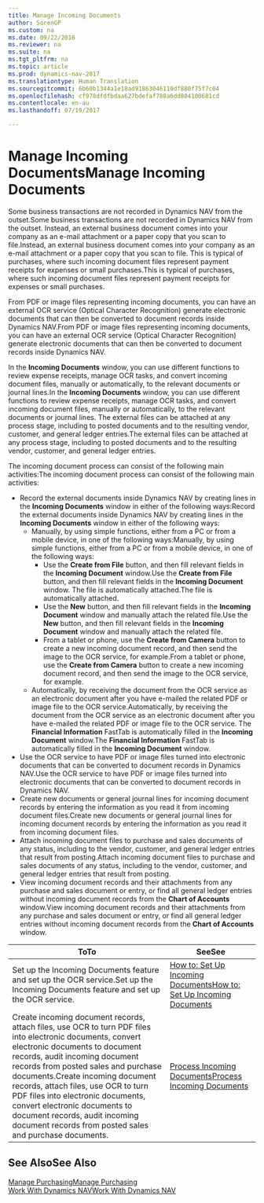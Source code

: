 ```yaml
---
title: Manage Incoming Documents
author: SorenGP
ms.custom: na
ms.date: 09/22/2016
ms.reviewer: na
ms.suite: na
ms.tgt_pltfrm: na
ms.topic: article
ms.prod: dynamics-nav-2017
ms.translationtype: Human Translation
ms.sourcegitcommit: 6b60b1344a1e18ad91863046110df880f75f7c04
ms.openlocfilehash: cf978dfdfbdaa627bdefaf788a6dd804100681cd
ms.contentlocale: en-au
ms.lasthandoff: 07/19/2017

---
```


# <a name="manage-incoming-documents"></a><span data-ttu-id="c27d1-102">Manage Incoming Documents</span><span class="sxs-lookup"><span data-stu-id="c27d1-102">Manage Incoming Documents</span></span>
<span data-ttu-id="c27d1-103">Some business transactions are not recorded in Dynamics NAV from the outset.</span><span class="sxs-lookup"><span data-stu-id="c27d1-103">Some business transactions are not recorded in Dynamics NAV from the outset.</span></span> <span data-ttu-id="c27d1-104">Instead, an external business document comes into your company as an e-mail attachment or a paper copy that you scan to file.</span><span class="sxs-lookup"><span data-stu-id="c27d1-104">Instead, an external business document comes into your company as an e-mail attachment or a paper copy that you scan to file.</span></span> <span data-ttu-id="c27d1-105">This is typical of purchases, where such incoming document files represent payment receipts for expenses or small purchases.</span><span class="sxs-lookup"><span data-stu-id="c27d1-105">This is typical of purchases, where such incoming document files represent payment receipts for expenses or small purchases.</span></span>

<span data-ttu-id="c27d1-106">From PDF or image files representing incoming documents, you can have an external OCR service (Optical Character Recognition) generate electronic documents that can then be converted to document records inside Dynamics NAV.</span><span class="sxs-lookup"><span data-stu-id="c27d1-106">From PDF or image files representing incoming documents, you can have an external OCR service (Optical Character Recognition) generate electronic documents that can then be converted to document records inside Dynamics NAV.</span></span>

<span data-ttu-id="c27d1-107">In the **Incoming Documents** window, you can use different functions to review expense receipts, manage OCR tasks, and convert incoming document files, manually or automatically, to the relevant documents or journal lines.</span><span class="sxs-lookup"><span data-stu-id="c27d1-107">In the **Incoming Documents** window, you can use different functions to review expense receipts, manage OCR tasks, and convert incoming document files, manually or automatically, to the relevant documents or journal lines.</span></span> <span data-ttu-id="c27d1-108">The external files can be attached at any process stage, including to posted documents and to the resulting vendor, customer, and general ledger entries.</span><span class="sxs-lookup"><span data-stu-id="c27d1-108">The external files can be attached at any process stage, including to posted documents and to the resulting vendor, customer, and general ledger entries.</span></span>

<span data-ttu-id="c27d1-109">The incoming document process can consist of the following main activities:</span><span class="sxs-lookup"><span data-stu-id="c27d1-109">The incoming document process can consist of the following main activities:</span></span>

* <span data-ttu-id="c27d1-110">Record the external documents inside Dynamics NAV by creating lines in the **Incoming Documents** window in either of the following ways:</span><span class="sxs-lookup"><span data-stu-id="c27d1-110">Record the external documents inside Dynamics NAV by creating lines in the **Incoming Documents** window in either of the following ways:</span></span>
    * <span data-ttu-id="c27d1-111">Manually, by using simple functions, either from a PC or from a mobile device, in one of the following ways:</span><span class="sxs-lookup"><span data-stu-id="c27d1-111">Manually, by using simple functions, either from a PC or from a mobile device, in one of the following ways:</span></span>
        * <span data-ttu-id="c27d1-112">Use the **Create from File** button, and then fill relevant fields in the **Incoming Document** window.</span><span class="sxs-lookup"><span data-stu-id="c27d1-112">Use the **Create from File** button, and then fill relevant fields in the **Incoming Document** window.</span></span> <span data-ttu-id="c27d1-113">The file is automatically attached.</span><span class="sxs-lookup"><span data-stu-id="c27d1-113">The file is automatically attached.</span></span>  
        * <span data-ttu-id="c27d1-114">Use the **New** button, and then fill relevant fields in the **Incoming Document** window and manually attach the related file.</span><span class="sxs-lookup"><span data-stu-id="c27d1-114">Use the **New** button, and then fill relevant fields in the **Incoming Document** window and manually attach the related file.</span></span>
        * <span data-ttu-id="c27d1-115">From a tablet or phone, use the **Create from Camera** button to create a new incoming document record, and then send the image to the OCR service, for example.</span><span class="sxs-lookup"><span data-stu-id="c27d1-115">From a tablet or phone, use the **Create from Camera** button to create a new incoming document record, and then send the image to the OCR service, for example.</span></span>
    * <span data-ttu-id="c27d1-116">Automatically, by receiving the document from the OCR service as an electronic document after you have e-mailed the related PDF or image file to the OCR service.</span><span class="sxs-lookup"><span data-stu-id="c27d1-116">Automatically, by receiving the document from the OCR service as an electronic document after you have e-mailed the related PDF or image file to the OCR service.</span></span> <span data-ttu-id="c27d1-117">The **Financial Information** FastTab is automatically filled in the **Incoming Document** window.</span><span class="sxs-lookup"><span data-stu-id="c27d1-117">The **Financial Information** FastTab is automatically filled in the **Incoming Document** window.</span></span>
* <span data-ttu-id="c27d1-118">Use the OCR service to have PDF or image files turned into electronic documents that can be converted to document records in Dynamics NAV.</span><span class="sxs-lookup"><span data-stu-id="c27d1-118">Use the OCR service to have PDF or image files turned into electronic documents that can be converted to document records in Dynamics NAV.</span></span>
* <span data-ttu-id="c27d1-119">Create new documents or general journal lines for incoming document records by entering the information as you read it from incoming document files.</span><span class="sxs-lookup"><span data-stu-id="c27d1-119">Create new documents or general journal lines for incoming document records by entering the information as you read it from incoming document files.</span></span>
* <span data-ttu-id="c27d1-120">Attach incoming document files to purchase and sales documents of any status, including to the vendor, customer, and general ledger entries that result from posting.</span><span class="sxs-lookup"><span data-stu-id="c27d1-120">Attach incoming document files to purchase and sales documents of any status, including to the vendor, customer, and general ledger entries that result from posting.</span></span>
* <span data-ttu-id="c27d1-121">View incoming document records and their attachments from any purchase and sales document or entry, or find all general ledger entries without incoming document records from the **Chart of Accounts** window.</span><span class="sxs-lookup"><span data-stu-id="c27d1-121">View incoming document records and their attachments from any purchase and sales document or entry, or find all general ledger entries without incoming document records from the **Chart of Accounts** window.</span></span>


|<span data-ttu-id="c27d1-122">To</span><span class="sxs-lookup"><span data-stu-id="c27d1-122">To</span></span> |<span data-ttu-id="c27d1-123">See</span><span class="sxs-lookup"><span data-stu-id="c27d1-123">See</span></span> |
|---|----|
|<span data-ttu-id="c27d1-124">Set up the Incoming Documents feature and set up the OCR service.</span><span class="sxs-lookup"><span data-stu-id="c27d1-124">Set up the Incoming Documents feature and set up the OCR service.</span></span>|[<span data-ttu-id="c27d1-125">How to: Set Up Incoming Documents</span><span class="sxs-lookup"><span data-stu-id="c27d1-125">How to: Set Up Incoming Documents</span></span>](across-how-setup-income-documents.md)|
|<span data-ttu-id="c27d1-126">Create incoming document records, attach files, use OCR to turn PDF files into electronic documents, convert electronic documents to document records, audit incoming document records from posted sales and purchase documents.</span><span class="sxs-lookup"><span data-stu-id="c27d1-126">Create incoming document records, attach files, use OCR to turn PDF files into electronic documents, convert electronic documents to document records, audit incoming document records from posted sales and purchase documents.</span></span>|[<span data-ttu-id="c27d1-127">Process Incoming Documents</span><span class="sxs-lookup"><span data-stu-id="c27d1-127">Process Incoming Documents</span></span>](across-process-income-documents.md)|

## <a name="see-also"></a><span data-ttu-id="c27d1-128">See Also</span><span class="sxs-lookup"><span data-stu-id="c27d1-128">See Also</span></span>  
[<span data-ttu-id="c27d1-129">Manage Purchasing</span><span class="sxs-lookup"><span data-stu-id="c27d1-129">Manage Purchasing</span></span>](purchasing-manage-purchasing.md)  
[<span data-ttu-id="c27d1-130">Work With Dynamics NAV</span><span class="sxs-lookup"><span data-stu-id="c27d1-130">Work With Dynamics NAV</span></span>](ui-work-product.md)

